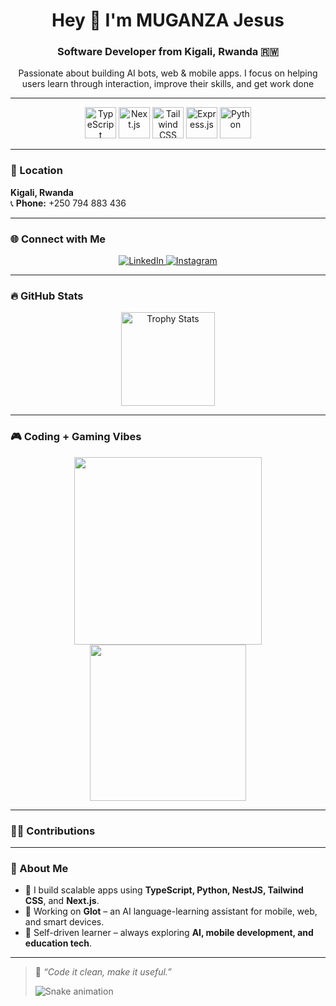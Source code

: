 <h1 align="center">Hey 👋 I'm MUGANZA Jesus</h1>
<h3 align="center">Software Developer from Kigali, Rwanda 🇷🇼</h3>

<p align="center">
  Passionate about building AI bots, web & mobile apps. I focus on helping users learn through interaction, improve their skills, and get work done 
</p>

---

<div align="center">
  <img src="https://skillicons.dev/icons?i=ts" height="50" alt="TypeScript" />
  <img src="https://skillicons.dev/icons?i=nextjs" height="50" alt="Next.js" />
  <img src="https://skillicons.dev/icons?i=tailwind" height="50" alt="Tailwind CSS" />
  <img src="https://skillicons.dev/icons?i=express" height="50" alt="Express.js" />
  <img src="https://skillicons.dev/icons?i=py" height="50" alt="Python" />
</div>

---

### 📍 Location
**Kigali, Rwanda**  
📞 **Phone:** +250 794 883 436  

---

### 🌐 Connect with Me

<p align="center">
  <a href="https://www.linkedin.com/in/muganza-jesus-8a64b62a7/" target="_blank">
    <img src="https://img.shields.io/badge/LinkedIn-0077B5?style=for-the-badge&logo=linkedin&logoColor=white" alt="LinkedIn" />
  </a>
  <a href="https://www.instagram.com/muganza_jesus/" target="_blank">
    <img src="https://img.shields.io/badge/Instagram-E4405F?style=for-the-badge&logo=instagram&logoColor=white" alt="Instagram" />
  </a>
</p>

---

### 🔥 GitHub Stats

<div align="center">
  <img src="https://github-profile-trophy.vercel.app/?username=maurodesouza&theme=dracula&no-frame=false&no-bg=false&margin-w=10&row=1" height="150" alt="Trophy Stats" />
</div>

---

### 🎮 Coding + Gaming Vibes

<p align="center">
  <img src="https://media.giphy.com/media/qgQUggAC3Pfv687qPC/giphy.gif" width="300" />
  <img src="https://media.giphy.com/media/13HgwGsXF0aiGY/giphy.gif" width="250" />
</p>

---

### 👨‍💻 Contributions

<picture>
  <source media="(prefers-color-scheme: dark)" srcset="https://raw.githubusercontent.com/maurodesouza/maurodesouza/output/pacman-contribution-graph-dark.svg">
  <source media="(prefers-color-scheme: light)" srcset="https://raw.githubusercontent.com/maurodesouza/maurodesouza/output/pacman-contribution-graph.svg">
</picture>

---

### 🚀 About Me

- 🔧 I build scalable apps using **TypeScript, Python, NestJS, Tailwind CSS**, and **Next.js**.
- 📱 Working on **Glot** – an AI language-learning assistant for mobile, web, and smart devices.
- 🧠 Self-driven learner – always exploring **AI, mobile development, and education tech**.

---


> 💬 *“Code it clean, make it useful.”*
>
> ![Snake animation](https://github.com/MUGANZA-prog/portfolio/blob/output/snake.svg)


